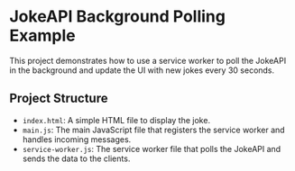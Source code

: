 # JokeAPI Background Polling Example

This project demonstrates how to use a service worker to poll the JokeAPI in the background and update the UI with new jokes every 30 seconds.

## Project Structure

- `index.html`: A simple HTML file to display the joke.
- `main.js`: The main JavaScript file that registers the service worker and handles incoming messages.
- `service-worker.js`: The service worker file that polls the JokeAPI and sends the data to the clients.
